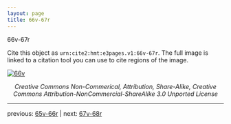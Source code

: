```yaml
---
layout: page
title: 66v-67r
---
```


66v-67r

Cite this object as `urn:cite2:hmt:e3pages.v1:66v-67r`.  The full image is linked to a citation tool you can use to cite regions of the image.

[![66v](http://www.homermultitext.org/iipsrv?IIIF=/project/homer/pyramidal/deepzoom/hmt/e3bifolio/v1/E3_66v_67r.tif/full/800,/0/default.jpg)](http://www.homermultitext.org/ict2/?urn=urn:cite2:hmt:e3bifolio.v1:E3_66v_67r) 

<p style="text-align: center; font-style: italic;">Creative Commons Non-Commerical, Attribution, Share-Alike, Creative Commons Attribution-NonCommercial-ShareAlike 3.0 Unported License</p>

---

previous: [65v-66r](../65v-66r/) | next: [67v-68r](../67v-68r/)